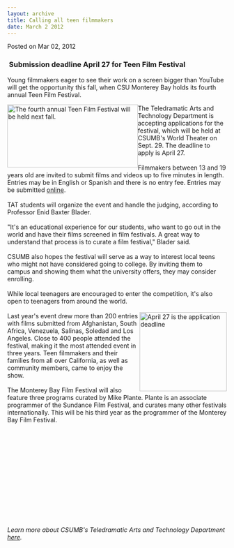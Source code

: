 ```yaml
---
layout: archive
title: Calling all teen filmmakers
date: March 2 2012
---
```





<span class="date">Posted on Mar 02, 2012    </span>
<h3>&#x2028;Submission deadline April 27 for Teen Film Festival</h3>
<p>Young filmmakers eager to see their work on a screen bigger than
YouTube will get the opportunity this fall, when CSU Monterey Bay
holds its fourth annual Teen Film Festival.</p>
<p><img alt="The fourth annual Teen Film Festival will be held next fall." src="http://news.csumb.edu/sites/default/files/65/attachments/news/images/film-making-300x144.jpg" style="float:left; width:300px; height:144px">The Teledramatic
Arts and Technology Department is accepting applications for the
festival, which will be held at CSUMB&apos;s World Theater on Sept. 29.
The deadline to apply is April 27.<br>
<br>
Filmmakers between 13 and 19 years old are invited to submit films
and videos up to five minutes in length. Entries may be in English
or Spanish and there is no entry fee. Entries may be submitted
<a href="http://montereybayfilmfestival.com" rel="nofollow">online</a>.<br>
<br>
TAT students will organize the event and handle the judging,
according to Professor Enid Baxter Blader.<br>
<br>
&quot;It&apos;s an educational experience for our students, who want to go
out in the world and have their films screened in film festivals. A
great way to understand that process is to curate a film festival,&quot;
Blader said.<br>
<br>
CSUMB also hopes the festival will serve as a way to interest local
teens who might not have considered going to college. By inviting
them to campus and showing them what the university offers, they
may consider enrolling.<br>
<br>
While local teenagers are encouraged to enter the competition, it&apos;s
also open to teenagers from around the world.<br>
<br>
<img alt="April 27 is the application deadline" src="http://news.csumb.edu/sites/default/files/65/attachments/news/images/filmmaking.jpg" style="float:right; width:200px; height:181px">Last year&apos;s event
drew more than 200 entries with films submitted from Afghanistan,
South Africa, Venezuela, Salinas, Soledad and Los Angeles. Close to
400 people attended the festival, making it the most attended event
in three years. Teen filmmakers and their families from all over
California, as well as community members, came to enjoy the
show.<br>
<br>
The Monterey Bay Film Festival will also feature three programs
curated by Mike Plante. Plante is an associate programmer of the
Sundance Film Festival, and curates many other festivals
internationally. This will be his third year as the programmer of
the Monterey Bay Film Festival.</br></br></img></br></br></br></br></br></br></br></br></br></br></br></br></img></p>
<p><em>Learn more about CSUMB&apos;s Teledramatic Arts and Technology
Department <a href="http://tat.csumb.edu" rel="nofollow">here</a>.</em></p>





